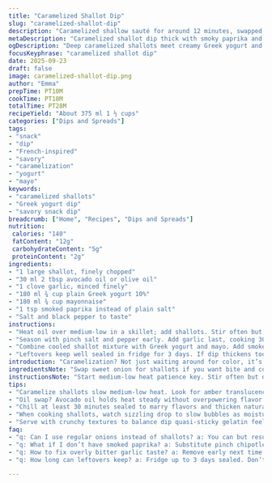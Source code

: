 ```yaml
---
title: "Caramelized Shallot Dip"
slug: "caramelized-shallot-dip"
description: "Caramelized shallow sauté for around 12 minutes, swapped sweet onion with shallots for sharper aroma, mixed thick yogurt and mayo with a hint of smoked paprika. Dive into layers of deep savory, creamy texture balanced by subtle smoky warmth. Chill recommended for flavors to meld, but tactile cues and aroma guide readiness best. Includes tips on oil substitution, caramelization control, and garlic timing for best punch without bitterness. Serve straight with chips or crudités."
metaDescription: "Caramelized shallot dip thick with smoky paprika and tangy yogurt mayo blend. Slow-cooked aroma, balanced seasoning, chilled to meld flavors. Rustic French-inspired snack."
ogDescription: "Deep caramelized shallots meet creamy Greek yogurt and mayo. Smoked paprika adds smoky depth. Chill to meld or serve fresh with chips or crudités."
focusKeyphrase: "caramelized shallot dip"
date: 2025-09-23
draft: false
image: caramelized-shallot-dip.png
author: "Emma"
prepTime: PT10M
cookTime: PT18M
totalTime: PT28M
recipeYield: "About 375 ml 1 ½ cups"
categories: ["Dips and Spreads"]
tags:
- "snack"
- "dip"
- "French-inspired"
- "savory"
- "caramelization"
- "yogurt"
- "mayo"
keywords:
- "caramelized shallots"
- "Greek yogurt dip"
- "savory snack dip"
breadcrumb: ["Home", "Recipes", "Dips and Spreads"]
nutrition: 
 calories: "140"
 fatContent: "12g"
 carbohydrateContent: "5g"
 proteinContent: "2g"
ingredients:
- "1 large shallot, finely chopped"
- "30 ml 2 tbsp avocado oil or olive oil"
- "1 clove garlic, minced finely"
- "180 ml ¾ cup plain Greek yogurt 10%"
- "180 ml ¾ cup mayonnaise"
- "1 tsp smoked paprika instead of plain salt"
- "Salt and black pepper to taste"
instructions:
- "Heat oil over medium-low in a skillet; add shallots. Stir often but don’t rush. Caramelize until deep golden and soft, about 12-14 minutes. Listen for soft sizzling, bubbles slowing. Expect sweet aroma turning richer, some bits turning darker but not burnt."
- "Season with pinch salt and pepper early. Add garlic last, cooking 30 to 45 seconds until fragrant but not brown; garlic cooks faster and bitter if overdone. Remove from heat and let cool in airtight container, refrigerate 30-45 minutes to thicken naturally."
- "Combine cooled shallot mixture with Greek yogurt and mayo. Add smoked paprika for smoky depth instead of plain salt—gives mystery punch. Taste. Adjust salt and pepper, mix till creamy. Chill if preferred or serve immediately with crunchy veggies or chips."
- "Leftovers keep well sealed in fridge for 3 days. If dip thickens too much, stir in splash of milk or lemon juice to loosen and brighten."
introduction: "Caramelization? Not just waiting around for color, it’s smell too. That moment when shallots turn translucent, then amber, with sweet steam spiced by oil—no timer can replace that nose. Tried sweet onions before, duller results. Shallots give punch, sharper notes that cut through creamy yogurt and mayo. Adding smoked paprika is my twist, wakes the tongue. Garlic drops in last-second—too soon and it’s bitter trash. Chill tight, tastes meld better cold but if you’re impatient, the warm version hits too. Offbeat texture, sweet—quasi sticky bits—perfect aioli partner alternative. This dip belongs on every snack table, trust deep caramel not rushed golden."
ingredientsNote: "Swap sweet onion for shallots if you want bite and complexity. Avocado oil stands in well if olive oil feels strong or overly fruity; it holds medium-high heat well and adds neutral backdrop. Greek yogurt’s thickness perfect here, plain yogurt too thin dries dip quickly. Mayo adds creaminess but watch quality—straight store brand sometimes watery or off taste. Smoked paprika replaces plain salt for subtle fire and earth tones; if you lack it, add a pinch chipotle powder or regular paprika with a dash of cayenne. Garlic timing critical—mince fresh; no powdered substitutes. Salt early helps draw moisture releasing sugars for caramelization; seasoning late means bland cloak. Too hot burns sugars; medium-low heat until brown not black bits."
instructionsNote: "Start medium-low heat patience key. Stir often but don’t over-fuss, let edges darken while center softens. Smell and sight clues superior to clocks. Add garlic at last minute only, watch it closely. Transfer shallots warm into airtight after cooking to trap moisture and enhance melded flavor later. Chill at least 30 minutes; overnight better if you can wait. When mixing with yogurt and mayo, fold gently for creaminess, not whipped whipped. Taste and tweak salt and pepper at this point. Adding smoked paprika in mixture activates layers unseen earlier. Serve with cooling fresh crudités or thick crunchy chips to balance gelatinous dip feel. Stir gently before serving if stored, oils may separate a bit. If dip feels too firm after chilling, quick tweak with milk or lemon juice restores that spreadable dip texture instantly."
tips:
- "Caramelize shallots slow medium-low heat. Look for amber translucence, then deep gold edges. Smell sweet steam mixed with faint spice from oil. Stir often but let bits catch color; don’t rush or burn. Salt early to pull moisture out, speeds sugar breakdown for deeper color later. Garlic goes last 30-45 seconds max; too soon becomes bitter, too late misses flavor boost."
- "Oil swap? Avocado oil holds heat steady without overpowering flavor unlike olive oil. Helps caramelization better, clean base. Avoid using plain vegetable oil which can mask shallots. Mayo quality matters; watery store brands dilute creaminess. Greek yogurt thick, prevents dip drying too fast. Too thin yogurt sucks moisture, breaks balance. Smoked paprika adds warmth and earth tones; chipotle powder good backup, cayenne pinch adds heat if needed."
- "Chill at least 30 minutes sealed to marry flavors and thicken naturally. Texture gets semi-gelatinous, sticky bits round out mouthfeel. If too thick after fridge, loosen with small milk splash or lemon juice for brightness and spread. Keep leftovers air tight fridge max 3 days. Oils may separate; stir gently to reincorporate. Store garlic mix airtight or use soon to avoid bitter off notes developing."
- "When cooking shallots, watch sizzling drop to slow bubbles as moisture evaporates. Visual cues more reliable than timer: edges darken unevenly, center softens translucent. Remove skillet quickly on first hint of darkening beyond golden. Let cool warm in airtight container traps moisture, helps final flavor meld. Gently fold yogurt and mayo to keep creamy, not whipped. Taste and adjust salt pepper late to keep punch."
- "Serve with crunchy textures to balance dip quasi-sticky gelatin feel. Chips, fresh crisp crudités cut rich creamy back. If dip thickens too much chilling, don’t overfix with liquid. Small increments milk or lemon juice best, stirring gently. Garlic fresh and minced not powder is critical. Too hot or long caramelizing burns sugars bitter; medium-low steady heat beats structure loss."
faq:
- "q: Can I use regular onions instead of shallots? a: You can but results dull. Shallots have sharper aroma, sweeter caramel. Onions take longer cook; risk bitter edges. If swap, cut cook time longer, watch moisture carefully. Flavor missing punch though."
- "q: What if I don’t have smoked paprika? a: Substitute pinch chipotle powder or plain paprika with cayenne dash. Keeps smoky hint or adds heat. No paprika means dip lacks earth tone warmth. Use salt sparingly then, flavor flat otherwise."
- "q: How to fix overly bitter garlic taste? a: Remove early next time. Garlic added last 30-45 seconds max, no browning. If bitter now, add more yogurt mayo mix; dilutes sharpness. Fresh minced garlic critical, powder makes bitterness worse. Timing key."
- "q: How long can leftovers keep? a: Fridge up to 3 days sealed. Don’t leave out long; dairy and garlic sensitive. Stir before serving if oils separate. Adding fresh lemon juice after storage can brighten dip again. Freeze not recommended, texture odd after thaw."

---
```

